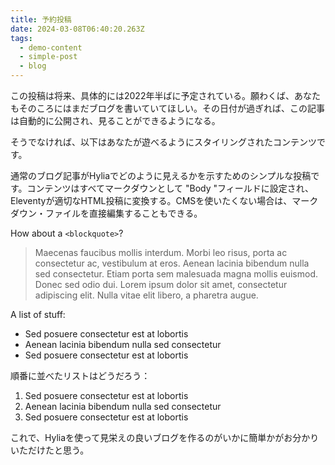 ```yaml
---
title: 予約投稿
date: 2024-03-08T06:40:20.263Z
tags:
  - demo-content
  - simple-post
  - blog
---
```

この投稿は将来、具体的には2022年半ばに予定されている。願わくば、あなたもそのころにはまだブログを書いていてほしい。その日付が過ぎれば、この記事は自動的に公開され、見ることができるようになる。

そうでなければ、以下はあなたが遊べるようにスタイリングされたコンテンツです。

通常のブログ記事がHyliaでどのように見えるかを示すためのシンプルな投稿です。コンテンツはすべてマークダウンとして "Body "フィールドに設定され、Eleventyが適切なHTML投稿に変換する。CMSを使いたくない場合は、マークダウン・ファイルを直接編集することもできる。

How about a `<blockquote>`?

> Maecenas faucibus mollis interdum. Morbi leo risus, porta ac consectetur ac, vestibulum at eros. Aenean lacinia bibendum nulla sed consectetur. Etiam porta sem malesuada magna mollis euismod. Donec sed odio dui. Lorem ipsum dolor sit amet, consectetur adipiscing elit. Nulla vitae elit libero, a pharetra augue.

A list of stuff:

* Sed posuere consectetur est at lobortis
* Aenean lacinia bibendum nulla sed consectetur
* Sed posuere consectetur est at lobortis

順番に並べたリストはどうだろう：

1. Sed posuere consectetur est at lobortis
2. Aenean lacinia bibendum nulla sed consectetur
3. Sed posuere consectetur est at lobortis

これで、Hyliaを使って見栄えの良いブログを作るのがいかに簡単かがお分かりいただけたと思う。